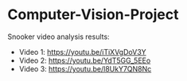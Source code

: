 # Computer-Vision-Project

Snooker video analysis results:

* Video 1: https://youtu.be/iTiXVgDoV3Y
* Video 2: https://youtu.be/YdT5GG_5EEo
* Video 3: https://youtu.be/l8UkY7QN8Nc

